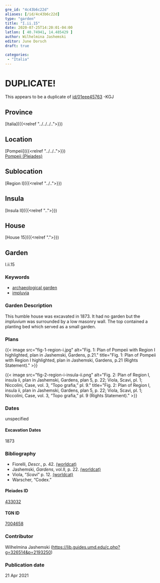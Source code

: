 ```yaml
---
gre_id: "4c43b6c22d"
aliases: [/id/4c43b6c22d]
type: "garden"
title: "I.ii.15"
date: 2020-07-25T14:20:01-04:00
latlon: [ 40.74941, 14.485429 ]
author: Wilhelmina Jashemski
editor: June Dorsch
draft: true

categories:
 - "Italia"
---
```


# DUPLICATE!

This appears to be a duplicate of [id/01eee45763](/id/01eee45763)
-KGJ

## Province

[Italia]({{<relref "../../../..">}})

<!--### Province Description-->

<!-- DESCRIPTION -->


## Location

[Pompeii]({{<relref "../../..">}}) \
[Pompeii (Pleiades)](https://pleiades.stoa.org/places/433032)

<!--### Location Description-->

<!-- LEAVE THIS BLANK FOR NOW -->

## Sublocation

[Region I]({{<relref "../..">}})

<!--### Sublocation Description-->

<!-- DESCRIPTION -->

## Insula

[Insula II]({{<relref "..">}})

## House

[House 15]({{<relref ".">}})

## Garden

I.ii.15

### Keywords

- [archaeological garden](#)
- [impluvia](http://vocab.getty.edu/page/aat/300129867)

### Garden Description

This humble house was excavated in 1873. It had no garden but the *impluvium* was surrounded by a low masonry wall. The top contained a planting bed which served as a small garden.

<!--### Maps-->

<!--
OLD WAY (DO NOT USE)
![alt_text](../../images/image_name.ext)
*CAPTION*

NEW WAY ↓↓↓↓
{{< image src="../image_name.ext" alt="ALT_TEXT" title="CAPTION" >}}
-->

### Plans

{{< image src="fig-1-region-i.jpg" alt="Fig. 1: Plan of Pompeii with Region I highlighted, plan in Jashemski, Gardens, p.21." title="Fig. 1: Plan of Pompeii with Region I highlighted, plan in Jashemski, Gardens, p.21 (Rights Statement)." >}}

{{< image src="fig-2-region-i-insula-ii.png" alt="Fig. 2: Plan of Region I, insula ii, plan in Jashemski, Gardens, plan 5, p. 22; Viola, Scavi, pl. 1; Niccolini, Case, vol. 3, “Topo grafia,” pl. 9." title="Fig. 2: Plan of Region I, insula ii, plan in Jashemski, Gardens, plan 5, p. 22; Viola, Scavi, pl. 1; Niccolini, Case, vol. 3, “Topo grafia,” pl. 9 (Rights Statement)." >}}

<!--### Images-->


### Dates

unspecified


#### Excavation Dates

1873

### Bibliography

* Fiorelli, *Descr.*, p. 42. [(worldcat)](http://www.worldcat.org/oclc/908272023)
* Jashemski, *Gardens*, vol.II, p. 22. [(worldcat)](http://www.worldcat.org/oclc/921816405)
* Viola, “*Scavi*” p. 12. [(worldcat)](http://www.worldcat.org/oclc/715087975)
* Warscher, “Codex.”

<!--#### Periodo ID-->

<!-- [PERIODO_ID](https://pleiades.stoa.org/places/PLEIADES_ID) -->

#### Pleiades ID

[433032](https://pleiades.stoa.org/places/433032)

#### TGN ID

[7004658](http://vocab.getty.edu/page/tgn/7004658)

### Contributor

Wilhelmina Jashemski (https://lib.guides.umd.edu/c.php?g=326514&p=2193250)

### Publication date


21 Apr 2021

<!--### Related articles-->

<!-- Links to other related articles. Leave blank for now -->